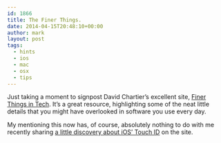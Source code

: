 ```yaml
---
id: 1866
title: The Finer Things.
date: 2014-04-15T20:48:10+00:00
author: mark
layout: post
tags:
  - hints
  - ios
  - mac
  - osx
  - tips
---
```

Just taking a moment to signpost David Chartier&#8217;s excellent site, [Finer Things in Tech](http://finerthings.in). It&#8217;s a great resource, highlighting some of the neat little details that you might have overlooked in software you use every day.

My mentioning this now has, of course, absolutely nothing to do with me recently sharing [a little discovery about iOS&#8217; Touch ID](http://finerthings.in/ios/touch-id-settings-can-identify-which-fingers-you-enabled/) on the site.

&nbsp;